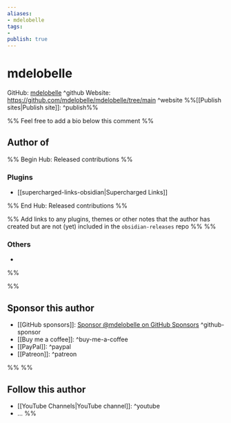 ```yaml
---
aliases:
- mdelobelle
tags: 
- 
publish: true
---
```


# mdelobelle

GitHub: [mdelobelle](https://github.com/mdelobelle/) ^github
Website: <https://github.com/mdelobelle/mdelobelle/tree/main> ^website
%%[[Publish sites|Publish site]]: ^publish%%

%% Feel free to add a bio below this comment %%


## Author of

%% Begin Hub: Released contributions %%
### Plugins
- [[supercharged-links-obsidian|Supercharged Links]]

%% End Hub: Released contributions %%

%% Add links to any plugins, themes or other notes that the author has created but are not (yet) included in the `obsidian-releases` repo %%
%%
### Others 

- 
%%

%%
## Sponsor this author

- [[GitHub sponsors]]: [Sponsor @mdelobelle on GitHub Sponsors](https://github.com/sponsors/mdelobelle) ^github-sponsor
- [[Buy me a coffee]]: ^buy-me-a-coffee
- [[PayPal]]: ^paypal
- [[Patreon]]: ^patreon

%%
%%
## Follow this author

- [[YouTube Channels|YouTube channel]]: ^youtube
- ...
%%